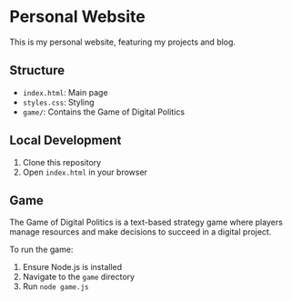# Personal Website

This is my personal website, featuring my projects and blog.

## Structure
- `index.html`: Main page
- `styles.css`: Styling
- `game/`: Contains the Game of Digital Politics

## Local Development
1. Clone this repository
2. Open `index.html` in your browser

## Game
The Game of Digital Politics is a text-based strategy game where players manage resources and make decisions to succeed in a digital project.

To run the game:
1. Ensure Node.js is installed
2. Navigate to the `game` directory
3. Run `node game.js`
